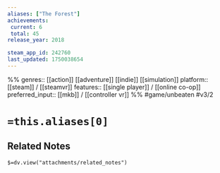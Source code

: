 ```yaml
---
aliases: ["The Forest"]
achievements:
 current: 6
 total: 45
release_year: 2018

steam_app_id: 242760
last_updated: 1750038654
---
```

%%
genres:: [[action]] [[adventure]] [[indie]] [[simulation]]
platform:: [[steam]] / [[steamvr]]
features:: [[single player]] / [[online co-op]]
preferred_input:: [[mkb]] / [[controller vr]]
%%
#game/unbeaten
#v3/2

# `=this.aliases[0]`
## Related Notes
`$=dv.view("attachments/related_notes")`